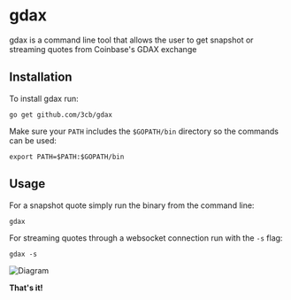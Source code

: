 # gdax
gdax is a command line tool that allows the user to get snapshot or streaming quotes from Coinbase's GDAX exchange

## Installation
To install gdax run:
```
go get github.com/3cb/gdax
```
Make sure your `PATH` includes the `$GOPATH/bin` directory so the commands can be used:
```
export PATH=$PATH:$GOPATH/bin
```

## Usage
For a snapshot quote simply run the binary from the command line:
```
gdax
```
For streaming quotes through a websocket connection run with the `-s` flag:
```
gdax -s
```
![Diagram](https://images2.imgbox.com/51/e8/sE5S1T91_o.png?download=true)

**That's it!**